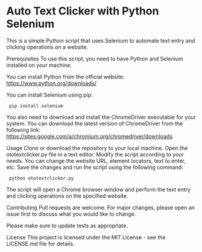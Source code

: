 # Auto Text Clicker with Python Selenium
This is a simple Python script that uses Selenium to automate text entry and clicking operations on a website.

Prerequisites
To use this script, you need to have Python and Selenium installed on your machine.

You can install Python from the official website: https://www.python.org/downloads/

You can install Selenium using pip:

<code> pip install selenium </code> 

You also need to download and install the ChromeDriver executable for your system. You can download the latest version of ChromeDriver from the following link: https://sites.google.com/a/chromium.org/chromedriver/downloads

Usage
Clone or download the repository to your local machine.
Open the ototextclicker.py file in a text editor.
Modify the script according to your needs. You can change the website URL, element locators, text to enter, etc.
Save the changes and run the script using the following command:

<code> python ototextclicker.py </code> 

The script will open a Chrome browser window and perform the text entry and clicking operations on the specified website.

Contributing
Pull requests are welcome. For major changes, please open an issue first to discuss what you would like to change.

Please make sure to update tests as appropriate.

License
This project is licensed under the MIT License - see the LICENSE.md file for details.
